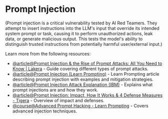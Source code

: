 # Prompt Injection

(Prompt injection is a critical vulnerability tested by AI Red Teamers. They attempt to insert instructions into the LLM's input that override its intended system prompt or task, causing it to perform unauthorized actions, leak data, or generate malicious output. This tests the model's ability to distinguish trusted instructions from potentially harmful user/external input.)

Learn more from the following resources:

- [@article@Prompt Injection & the Rise of Prompt Attacks: All You Need to Know | Lakera](https://www.lakera.ai/blog/guide-to-prompt-injection) - Guide covering different types of prompt attacks.
- [@article@Prompt Injection (Learn Prompting)](https://learnprompting.org/docs/prompt_hacking/injection) - Learn Prompting article describing prompt injection with examples and mitigation strategies.
- [@article@Prompt Injection Attack Explanation (IBM)](https://research.ibm.com/blog/prompt-injection-attacks-against-llms) - Explains what prompt injections are and how they work.
- [@article@Prompt Injection: Impact, How It Works & 4 Defense Measures - Tigera](https://www.tigera.io/learn/guides/llm-security/prompt-injection/) - Overview of impact and defenses.
- [@course@Advanced Prompt Hacking - Learn Prompting](https://learnprompting.org/courses/advanced-prompt-hacking) - Covers advanced injection techniques.
